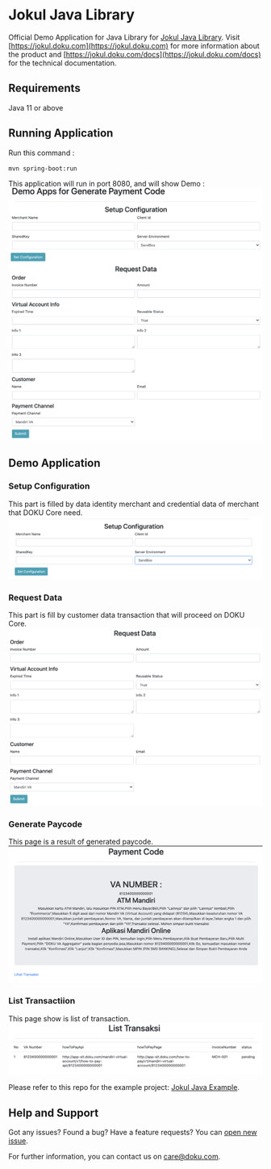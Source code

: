 # Jokul Java Library

Official Demo Application for Java Library for [Jokul Java Library](https://github.com/PTNUSASATUINTIARTHA-DOKU/jokul-java-library). Visit [https://jokul.doku.com](https://jokul.doku.com) for more information about the product and [https://jokul.doku.com/docs](https://jokul.doku.com/docs) for the technical documentation.

## Requirements

Java 11 or above

## Running Application
Run this command :
```
mvn spring-boot:run 
```
This application will run in port 8080, and will show Demo :
![Alt Text](image/dashboard.png)

## Demo Application
### Setup Configuration
This part is filled by data identity merchant and credential data of merchant that DOKU Core need. 
![Alt Text](image/setup-configuration.png)

### Request Data
This part is fill by customer data transaction that will proceed on DOKU Core. 
![Alt Text](image/request-data.png)

### Generate Paycode
This page is a result of generated paycode. 
![Alt Text](image/generate-paycode.png)

### List Transactiion
This page show is list of transaction. 
![Alt Text](image/list-transaction.png)

Please refer to this repo for the example project: [Jokul Java Example](https://github.com/PTNUSASATUINTIARTHA-DOKU/jokul-java-example).

## Help and Support

Got any issues? Found a bug? Have a feature requests? You can [open new issue](https://github.com/PTNUSASATUINTIARTHA-DOKU/jokul-java-library/issues/new).

For further information, you can contact us on [care@doku.com](mailto:care@doku.com).
